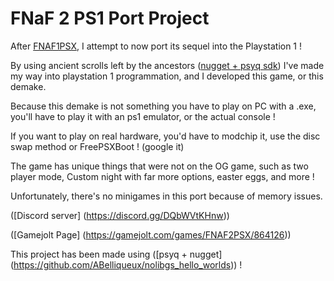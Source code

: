 # FNaF 2 PS1 Port Project

After [FNAF1PSX](https://github.com/Soeiz/FNaF-PS1-Project), I attempt to now port its sequel into the Playstation 1 !

By using ancient scrolls left by the ancestors ([nugget + psyq sdk](https://github.com/ABelliqueux/nolibgs_hello_worlds)) I've made my way into playstation 1 programmation, and I developed this game, or this demake.

Because this demake is not something you have to play on PC with a .exe, you'll have to play it with an ps1 emulator, or the actual console !

If you want to play on real hardware, you'd have to modchip it, use the disc swap method or FreePSXBoot ! (google it)

The game has unique things that were not on the OG game, such as two player mode, Custom night with far more options, easter eggs, and more !

Unfortunately, there's no minigames in this port because of memory issues.

([Discord server] (https://discord.gg/DQbWVtKHnw)) 


([Gamejolt Page] (https://gamejolt.com/games/FNAF2PSX/864126))

This project has been made using ([psyq + nugget] (https://github.com/ABelliqueux/nolibgs_hello_worlds)) !
